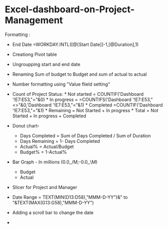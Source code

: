 # Excel-dashboard-on-Project-Management

Formatting :

* End Date =WORKDAY.INTL([@[Start Date]]-1,[@Duration],1)
* Creationg Pivot table
* Ungroupping start and end date
* Renaming Sum of budget to Budget and sum of actual to actual
* Number formatting using "Value flield setting"
* Count of Project Status:
      * Not started = COUNTIF('Dashboard '!E7:E53,"="&0)
      * In progress = =COUNTIFS('Dashboard '!E7:E53,"<>"&0,'Dashboard '!E7:E53,"<"&1)
      * Completed  =COUNTIF('Dashboard '!E7:E53,"="&1)
      * Remaining = Not Started + In progress
      * Total = Not Started + In progress + Completed
      
 * Donut chart-
     * Days Completed = Sum of Days Completed / Sum of Duration
     * Days Remaining = 1- Days Completed
     * Actual% = Actual/Budget
     * Budget% = 1-Actual%
    
 * Bar Graph -
 In millions (0.0,,/M;-0.0,,\M)
     * Budget 
     * Actual
 
 * Slicer for Project and Manager
 * Date Range = TEXT(MIN(D13:D58),"MMM-D-YY")&" to "&TEXT(MAX(G13:G58),"MMM-D-YY")
 * Adding a scroll bar to change the date
 * 

